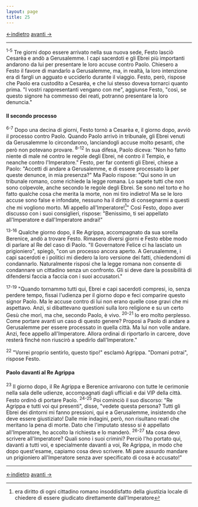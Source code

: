 ```yaml
---
layout: page
title: 25
---
```


[<-indietro](st24.html) [avanti ->](st26.html)

--------------------------------

<sup>1-5</sup> Tre giorni dopo essere arrivato nella sua nuova sede,
Festo lasciò Cesarèa e andò a Gerusalemme. I capi sacerdoti e gli Ebrei
più importanti andarono da lui per presentare le loro accuse contro
Paolo. Chiesero a Festo il favore di mandarlo a Gerusalemme, ma, in
realtà, la loro intenzione era di fargli un agguato e ucciderlo durante
il viaggio. Festo, però, rispose che Paolo era custodito a Cesarèa, e
che lui stesso doveva tornarci quanto prima. "I vostri rappresentanti
vengano con me", aggiunse Festo, "così, se questo signore ha commesso
dei reati, potranno presentare la loro denuncia."

#### Il secondo processo

<sup>6-7</sup> Dopo una decina di giorni, Festo tornò a Cesarèa e, il
giorno dopo, avviò il processo contro Paolo. Quando Paolo arrivò in
tribunale, gli Ebrei venuti da Gerusalemme lo circondarono, lanciandogli
accuse molto pesanti, che però non potevano provare. <sup>8-12</sup> In
sua difesa, Paolo diceva: "Non ho fatto niente di male né contro le
regole degli Ebrei, né contro il Tempio, e neanche contro l'Imperatore."
Festo, per far contenti gli Ebrei, chiese a Paolo: "Accetti di andare a
Gerusalemme, e di essere processato là per queste denunce, in mia
presenza?" Ma Paolo rispose: "Qui sono in un tribunale romano, come
richiede la legge romana. Lo sapete tutti che non sono colpevole, anche
secondo le regole degli Ebrei. Se sono nel torto e ho fatto qualche cosa
che merita la morte, non mi tiro indietro! Ma se le loro accuse sono
false e infondate, nessuno ha il diritto di consegnarmi a questi che mi
vogliono morto. Mi appello all'Imperatore![^1]" Così Festo, dopo aver
discusso con i suoi consiglieri, rispose: "Benissimo, ti sei appellato
all'Imperatore e dall'Imperatore andrai!"

<sup>13-16</sup> Qualche giorno dopo, il Re Agrippa, accompagnato da sua
sorella Berenice, andò a trovare Festo. Rimasero diversi giorni e Festo
ebbe modo di parlare al Re del caso di Paolo. "Il Governatore Felice ci
ha lasciato un prigioniero", spiegò, "con un processo ancora aperto. A
Gerusalemme, i capi sacerdoti e i politici mi diedero la loro versione
dei fatti, chiedendomi di condannarlo. Naturalmente risposi che la legge
romana non consente di condannare un cittadino senza un confronto. Gli
si deve dare la possibilità di difendersi faccia a faccia con i suoi
accusatori."

<sup>17-19</sup> "Quando tornammo tutti qui, Ebrei e capi sacerdoti
compresi, io, senza perdere tempo, fissai l'udienza per il giorno dopo e
feci comparire questo signor Paolo. Ma le accuse contro di lui non erano
quelle cose gravi che mi aspettavo. Anzi, si dibattevano questioni sulla
loro religione e su un certo Gesù che morì, ma che, secondo Paolo, è
vivo. <sup>20-21</sup> Io ero molto perplesso. Come portare avanti un
caso di questo genere? Proposi a Paolo di andare a Gerusalemme per
essere processato in quella città. Ma lui non volle andare. Anzi, fece
appello all'Imperatore. Allora ordinai di riportarlo in carcere, dove
resterà finché non riuscirò a spedirlo dall'Imperatore."

<sup>22</sup> "Vorrei proprio sentirlo, questo tipo!" esclamò Agrippa.
"Domani potrai", rispose Festo.

#### Paolo davanti al Re Agrippa

<sup>23</sup> Il giorno dopo, il Re Agrippa e Berenice arrivarono con
tutte le cerimonie nella sala delle udienze, accompagnati dagli
ufficiali e dai VIP della città. Festo ordinò di portare Paolo.
<sup>24-25</sup> Poi cominciò il suo discorso: "Re Agrippa e tutti voi
qui presenti", disse, "vedete questa persona? Tutti gli Ebrei dei
dintorni mi fanno pressioni, qui e a Gerusalemme, insistendo che deve
essere giustiziato! Dalle mie indagini, però, non risultano reati che
meritano la pena di morte. Dato che l'imputato stesso si è appellato
all'Imperatore, ho accolto la richiesta e lo manderò. <sup>26-27</sup>
Ma cosa devo scrivere all'Imperatore? Quali sono i suoi crimini? Perciò
l'ho portato qui, davanti a tutti voi, e specialmente davanti a voi, Re
Agrippa, in modo che dopo quest'esame, capiamo cosa devo scrivere. Mi
pare assurdo mandare un prigioniero all'Imperatore senza aver
specificato di cosa è accusato!"

[^1]: era diritto di ogni cittadino romano insoddisfatto della giustizia
    locale di chiedere di essere giudicato direttamente dall'Imperatore


--------------------------------


[<-indietro](st24.html) [avanti ->](st26.html)